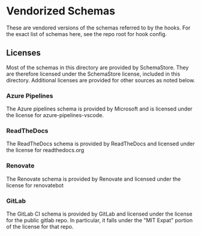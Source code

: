 # Vendorized Schemas

These are vendored versions of the schemas referred to by the hooks.
For the exact list of schemas here, see the repo root for hook config.

## Licenses

Most of the schemas in this directory are provided by SchemaStore. They are
therefore licensed under the SchemaStore license, included in this directory.
Additional licenses are provided for other sources as noted below.

### Azure Pipelines

The Azure pipelines schema is provided by Microsoft and is licensed under the
license for azure-pipelines-vscode.

### ReadTheDocs

The ReadTheDocs schema is provided by ReadTheDocs and licensed under the
license for readthedocs.org

### Renovate

The Renovate schema is provided by Renovate and licensed under the license for
renovatebot

### GitLab

The GitLab CI schema is provided by GitLab and licensed under the license for
the public gitlab repo. In particular, it falls under the "MIT Expat" portion
of the license for that repo.
